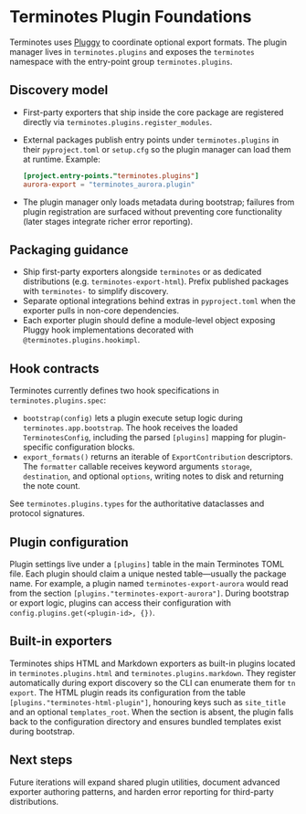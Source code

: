 # Terminotes Plugin Foundations

Terminotes uses [Pluggy](https://pluggy.readthedocs.io/) to coordinate optional
export formats. The plugin manager lives in `terminotes.plugins` and exposes the
`terminotes` namespace with the entry-point group `terminotes.plugins`.

## Discovery model

- First-party exporters that ship inside the core package are registered directly
  via `terminotes.plugins.register_modules`.
- External packages publish entry points under `terminotes.plugins` in their
  `pyproject.toml` or `setup.cfg` so the plugin manager can load them at
  runtime. Example:

  ```toml
  [project.entry-points."terminotes.plugins"]
  aurora-export = "terminotes_aurora.plugin"
  ```

- The plugin manager only loads metadata during bootstrap; failures from plugin
  registration are surfaced without preventing core functionality (later stages
  integrate richer error reporting).

## Packaging guidance

- Ship first-party exporters alongside `terminotes` or as dedicated
  distributions (e.g. `terminotes-export-html`). Prefix published packages with
  `terminotes-` to simplify discovery.
- Separate optional integrations behind extras in `pyproject.toml` when the
  exporter pulls in non-core dependencies.
- Each exporter plugin should define a module-level object exposing Pluggy hook
  implementations decorated with `@terminotes.plugins.hookimpl`.

## Hook contracts

Terminotes currently defines two hook specifications in
`terminotes.plugins.spec`:

- `bootstrap(config)` lets a plugin execute setup logic during
  `terminotes.app.bootstrap`. The hook receives the loaded `TerminotesConfig`,
  including the parsed `[plugins]` mapping for plugin-specific configuration
  blocks.
- `export_formats()` returns an iterable of `ExportContribution` descriptors.
  The `formatter` callable receives keyword arguments `storage`, `destination`,
  and optional `options`, writing notes to disk and returning the note count.

See `terminotes.plugins.types` for the authoritative dataclasses and protocol
signatures.

## Plugin configuration

Plugin settings live under a `[plugins]` table in the main Terminotes TOML file.
Each plugin should claim a unique nested table—usually the package name. For
example, a plugin named `terminotes-export-aurora` would read from the section
`[plugins."terminotes-export-aurora"]`. During bootstrap or export logic, plugins
can access their configuration with `config.plugins.get(<plugin-id>, {})`.

## Built-in exporters

Terminotes ships HTML and Markdown exporters as built-in plugins located in
`terminotes.plugins.html` and `terminotes.plugins.markdown`. They register
automatically during export discovery so the CLI can enumerate them for
`tn export`. The HTML plugin reads its configuration from the table
`[plugins."terminotes-html-plugin"]`, honouring keys such as `site_title` and an
optional `templates_root`. When the section is absent, the plugin falls back to
the configuration directory and ensures bundled templates exist during
bootstrap.

## Next steps

Future iterations will expand shared plugin utilities, document advanced
exporter authoring patterns, and harden error reporting for third-party
distributions.
